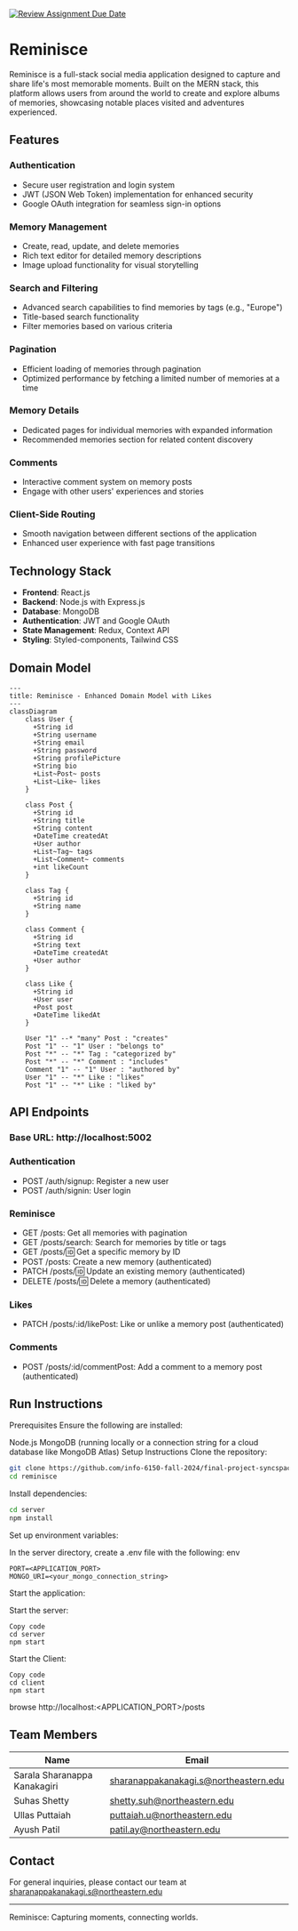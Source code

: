[![Review Assignment Due Date](https://classroom.github.com/assets/deadline-readme-button-22041afd0340ce965d47ae6ef1cefeee28c7c493a6346c4f15d667ab976d596c.svg)](https://classroom.github.com/a/DIHvCS29)

# Reminisce

Reminisce is a full-stack social media application designed to capture and share life's most memorable moments. Built on the MERN stack, this platform allows users from around the world to create and explore albums of memories, showcasing notable places visited and adventures experienced.

## Features

### Authentication
- Secure user registration and login system
- JWT (JSON Web Token) implementation for enhanced security
- Google OAuth integration for seamless sign-in options

### Memory Management
- Create, read, update, and delete memories
- Rich text editor for detailed memory descriptions
- Image upload functionality for visual storytelling

### Search and Filtering
- Advanced search capabilities to find memories by tags (e.g., "Europe")
- Title-based search functionality
- Filter memories based on various criteria

### Pagination
- Efficient loading of memories through pagination
- Optimized performance by fetching a limited number of memories at a time

### Memory Details
- Dedicated pages for individual memories with expanded information
- Recommended memories section for related content discovery

### Comments
- Interactive comment system on memory posts
- Engage with other users' experiences and stories

### Client-Side Routing
- Smooth navigation between different sections of the application
- Enhanced user experience with fast page transitions

## Technology Stack

- **Frontend**: React.js
- **Backend**: Node.js with Express.js
- **Database**: MongoDB
- **Authentication**: JWT and Google OAuth
- **State Management**: Redux, Context API
- **Styling**: Styled-components, Tailwind CSS

## Domain Model

```mermaid
---
title: Reminisce - Enhanced Domain Model with Likes
---
classDiagram
    class User {
      +String id
      +String username
      +String email
      +String password
      +String profilePicture
      +String bio
      +List~Post~ posts
      +List~Like~ likes
    }

    class Post {
      +String id
      +String title
      +String content
      +DateTime createdAt
      +User author
      +List~Tag~ tags
      +List~Comment~ comments
      +int likeCount
    }

    class Tag {
      +String id
      +String name
    }

    class Comment {
      +String id
      +String text
      +DateTime createdAt
      +User author
    }

    class Like {
      +String id
      +User user
      +Post post
      +DateTime likedAt
    }

    User "1" --* "many" Post : "creates"
    Post "1" -- "1" User : "belongs to"
    Post "*" -- "*" Tag : "categorized by"
    Post "*" -- "*" Comment : "includes"
    Comment "1" -- "1" User : "authored by"
    User "1" -- "*" Like : "likes"
    Post "1" -- "*" Like : "liked by"
``` 


## API Endpoints
### Base URL: http://localhost:5002
### Authentication
- POST /auth/signup: Register a new user
- POST /auth/signin: User login
### Reminisce
- GET /posts: Get all memories with pagination
- GET /posts/search: Search for memories by title or tags
- GET /posts/:id: Get a specific memory by ID
- POST /posts: Create a new memory (authenticated)
- PATCH /posts/:id: Update an existing memory (authenticated)
- DELETE /posts/:id: Delete a memory (authenticated)
### Likes
- PATCH /posts/:id/likePost: Like or unlike a memory post (authenticated)
### Comments
- POST /posts/:id/commentPost: Add a comment to a memory post (authenticated)


## Run Instructions
Prerequisites
Ensure the following are installed:

Node.js
MongoDB (running locally or a connection string for a cloud database like MongoDB Atlas)
Setup Instructions
Clone the repository:


```bash
git clone https://github.com/info-6150-fall-2024/final-project-syncspace/reminisce.git
cd reminisce
```
Install dependencies:


```bash
cd server
npm install
```
Set up environment variables:

In the server directory, create a .env file with the following:
env
```
PORT=<APPLICATION_PORT>
MONGO_URI=<your_mongo_connection_string>
```

Start the application:

Start the server:
```
Copy code
cd server
npm start
```
Start the Client:
```
Copy code
cd client
npm start
```

browse http://localhost:<APPLICATION_PORT>/posts


## Team Members

| Name | Email |
|------|-------|
| Sarala Sharanappa Kanakagiri | sharanappakanakagi.s@northeastern.edu |
| Suhas Shetty | shetty.suh@northeastern.edu |
| Ullas Puttaiah | puttaiah.u@northeastern.edu |
| Ayush Patil | patil.ay@northeastern.edu |



## Contact

For general inquiries, please contact our team at sharanappakanakagi.s@northeastern.edu

---

Reminisce: Capturing moments, connecting worlds.
